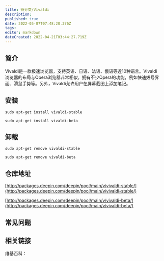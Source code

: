 ```yaml
---
title: 待分类/Vivaldi
description: 
published: true
date: 2022-05-07T07:48:28.376Z
tags: 
editor: markdown
dateCreated: 2022-04-21T03:44:27.719Z
---
```


## 简介

Vivaldi是一款极速浏览器，支持英语、日语、法语、俄语等近10种语言。Vivaldi浏览器的布局与Opera浏览器非常相似，拥有不少Opera的功能，例如快速拨号界面、滑鼠手势等。另外，Vivaldi允许用户在屏幕截图上添加笔记。

## 安装

`sudo apt-get install vivaldi-stable`

`sudo apt-get install vivaldi-beta`

## 卸载

`sudo apt-get remove vivaldi-stable`

`sudo apt-get remove vivaldi-beta`

## 仓库地址

[http://packages.deepin.com/deepin/pool/main/v/vivaldi-stable/](http://packages.deepin.com/deepin/pool/main/v/vivaldi-stable/)

[http://packages.deepin.com/deepin/pool/main/v/vivaldi-beta/](http://packages.deepin.com/deepin/pool/main/v/vivaldi-beta/)


## 常见问题


## 相关链接

维基百科：